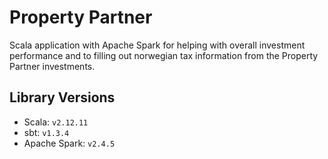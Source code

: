 # Property Partner
Scala application with Apache Spark for helping with overall investment performance and to filling out norwegian tax information from the Property Partner investments.

## Library Versions
- Scala: `v2.12.11`
- sbt: `v1.3.4`
- Apache Spark: `v2.4.5`
